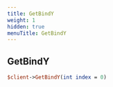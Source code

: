 ```yaml
---
title: GetBindY
weight: 1
hidden: true
menuTitle: GetBindY
---
```

## GetBindY
```perl
$client->GetBindY(int index = 0)
```